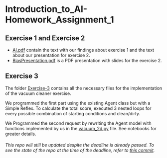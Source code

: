 # Introduction_to_AI-Homework_Assignment_1

## Exercise 1 and Exercise 2

- [AI.pdf](AI.pdf) contain the text with our findings about exercise 1 and the text about our presentation for exercise 2.
- [BiasPresentation.pdf](BiasPresentation.pdf) is a PDF presentation with slides for the exercise 2.

## Exercise 3
The folder [Exercise-3](Exercise-3) contains all the necessary files for the implementation of the vacuum cleaner exercise.

We programmed the first part using the existing Agent class but with a Simple Reflex. To calculate the total score, executed 3 nested loops for every possible combination of starting conditions and clean/dirty.

We Programmed the second request by rewriting the Agent model with functions implemented by us in the [vacuum_2d.py](Exercise-3/vacuum_2d.py) file. See notebooks for greater details.


###### This repo will still be updated despite the deadline is already passed. To see the state of the repo at the time of the deadline, refer to [this commit](https://github.com/MajWill/Introduction_to_AI-Homework_Assignment_1/tree/2857cad0d789d816da63e2f53c1f47eb552a4b3b).
